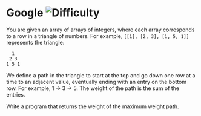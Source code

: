 # Google ![Difficulty](https://img.shields.io/badge/-EASY-green)
	
You are given an array of arrays of integers, where each array corresponds to a row in a triangle of numbers.
For example, `[[1], [2, 3], [1, 5, 1]]` represents the triangle:
	
```
  1
 2 3
1 5 1
```
	
We define a path in the triangle to start at the top and go down one row at a time to an adjacent value, eventually ending with an entry on the bottom row. For example, 1 -&gt; 3 -&gt; 5. The weight of the path is the sum of the entries.
	
Write a program that returns the weight of the maximum weight path.
	
